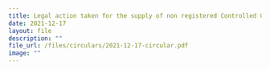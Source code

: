 ```yaml
---
title: Legal action taken for the supply of non registered Controlled Goods
date: 2021-12-17
layout: file
description: ""
file_url: /files/circulars/2021-12-17-circular.pdf
image: ""
---
```

